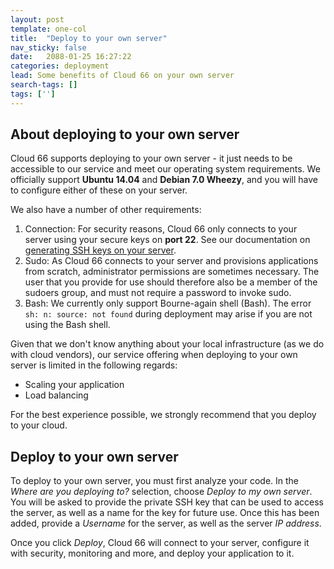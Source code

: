 ```yaml
---
layout: post
template: one-col
title:  "Deploy to your own server"
nav_sticky: false
date:   2088-01-25 16:27:22
categories: deployment
lead: Some benefits of Cloud 66 on your own server
search-tags: []
tags: ['']
---
```


## About deploying to your own server
Cloud 66 supports deploying to your own server - it just needs to be accessible to our service and meet our operating system requirements. We officially support <strong>Ubuntu 14.04</strong> and <strong>Debian 7.0 Wheezy</strong>, and you will have to configure either of these on your server. 

We also have a number of other requirements:

1. Connection: For security reasons, Cloud 66 only connects to your server using your secure keys on <b>port 22</b>. See our documentation on [generating SSH keys on your server](http://community.cloud66.com/articles/setting-up-ssh-keys).
2. Sudo: As Cloud 66 connects to your server and provisions applications from scratch, administrator permissions are sometimes necessary. The user that you provide for use should therefore also be a member of the sudoers group, and must not require a password to invoke sudo.
3. Bash: We currently only support Bourne-again shell (Bash). The error `sh: n: source: not found` during deployment may arise if you are not using the Bash shell.

Given that we don't know anything about your local infrastructure (as we do with cloud vendors), our service offering when deploying to your own server is limited in the following regards:

- Scaling your application
- Load balancing

For the best experience possible, we strongly recommend that you deploy to your cloud.

## Deploy to your own server
To deploy to your own server, you must first analyze your code. In the _Where are you deploying to?_ selection, choose _Deploy to my own server_. You will be asked to provide the private SSH key that can be used to access the server, as well as a name for the key for future use. Once this has been added, provide a _Username_ for the server, as well as the server _IP address_.

Once you click _Deploy_, Cloud 66 will connect to your server, configure it with security, monitoring and more, and deploy your application to it. 